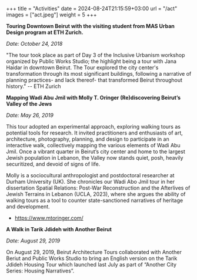 +++
title = "Activities"
date = 2024-08-24T21:15:59+03:00
url = "/act"
images = ["act.jpeg"]
weight = 5
+++

**Touring Downtown Beirut with the visiting student from MAS Urban Design program at ETH Zurich.**

*Date: October 24, 2018*

"The tour took place as part of Day 3 of the Inclusive Urbanism workshop organized by Public Works Studio; the highlight being a tour with Jana Haidar in downtown Beirut. The Tour explored the city center's transformation through its most significant buildings, following a narrative of planning practices- and lack thereof- that transformed Beirut throughout history." -- ETH Zurich
<!-- ● Add pics -->

**Mapping Wadi Abu Jmil with Molly T. Oringer (Re)discovering Beirut’s Valley of the Jews**

*Date: May 26, 2019*

This tour adopted an experimental approach, exploring walking tours as potential tools for research. It invited practitioners and enthusiasts of art, architecture, photography, planning, and design to participate in an interactive walk, collectively mapping the various elements of Wadi Abu Jmil. Once a vibrant quarter in Beirut’s city center and home to the largest Jewish population in Lebanon, the Valley now stands quiet, posh, heavily securitized, and devoid of signs of life.

Molly is a sociocultural anthropologist and postdoctoral researcher at Durham University (UK).
She chronicles our Wadi Abo Jmil tour in her dissertation Spatial Relations: Post-War Reconstruction and the Afterlives of Jewish Terrains in Lebanon (UCLA, 2023), where she argues the ability of walking tours as a tool to counter state-sanctioned narratives of heritage and development.

- https://www.mtoringer.com/
<!-- ● Add event visuals and pic from tour WAJ with Molly -->
<!-- Link to collaboration with Molly above -->

**A Walk in Tarik Jdideh with Another Beirut**

*Date: August 29, 2019*

On August 29, 2019, Beirut Architecture Tours collaborated with Another Beriut and Public Works Studio to bring an English version on the Tarik Jdideh Housing Tour which launched last July as part of “Another City Series: Housing Narratives”.

